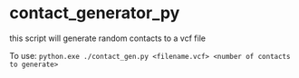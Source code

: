 # contact_generator_py
this script will generate random contacts to a vcf file

To use:
`python.exe ./contact_gen.py <filename.vcf> <number of contacts to generate>`
